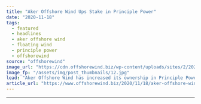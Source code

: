 ```yaml
---
title: "Aker Offshore Wind Ups Stake in Principle Power"
date: "2020-11-18"
tags: 
  - featured
  - headlines
  - aker offshore wind
  - floating wind
  - principle power
  - offshorewind
source: "offshorewind"
image_url: "https://cdn.offshorewind.biz/wp-content/uploads/sites/2/2020/11/18084530/Principle-Power_WindFloat-Atlantic-1024x768-1.jpg"
image_fp: "/assets/img/post_thumbnails/12.jpg"
lead: "Aker Offshore Wind has increased its ownership in Principle Power Inc from approximately 20"
article_url: "https://www.offshorewind.biz/2020/11/18/aker-offshore-wind-ups-stake-in-principle-power/"
---
```


---
